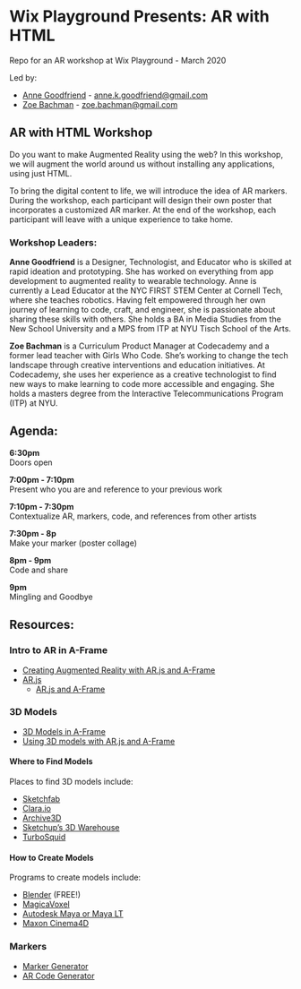 # Wix Playground Presents: AR with HTML
Repo for an AR workshop at Wix Playground - March 2020

Led by:
 - [Anne Goodfriend](https://www.annekgoodfriend.com/ ) - [anne.k.goodfriend@gmail.com](anne.k.goodfriend@gmail.com)
 - [Zoe Bachman](http://zoebachman.net) - [zoe.bachman@gmail.com](zoe.bachman@gmail.com)

## AR with HTML Workshop

Do you want to make Augmented Reality using the web? In this workshop, we will augment the world around us without installing any applications, using just HTML. 

To bring the digital content to life, we will introduce the idea of AR markers. During the workshop, each participant will design their own poster that incorporates a customized AR marker. At the end of the workshop, each participant will leave with a unique experience to take home.

### Workshop Leaders:

**Anne Goodfriend** is a Designer, Technologist, and Educator who is skilled at rapid ideation and prototyping. She has worked on everything from app development to augmented reality to wearable technology. Anne is currently a Lead Educator at the NYC FIRST STEM Center at Cornell Tech, where she teaches robotics. Having felt empowered through her own journey of learning to code, craft, and engineer, she is passionate about sharing these skills with others. She holds a BA in Media Studies from the New School University and a MPS from ITP at NYU Tisch School of the Arts.


**Zoe Bachman** is a Curriculum Product Manager at Codecademy and a former lead teacher with Girls Who Code. She’s working to change the tech landscape through creative interventions and education initiatives. At Codecademy, she uses her experience as a creative technologist to find new ways to make learning to code more accessible and engaging. She holds a masters degree from the Interactive Telecommunications Program (ITP) at NYU. 


## Agenda: 

**6:30pm**   
Doors open  

**7:00pm - 7:10pm**   
Present who you are and reference to your previous work

**7:10pm - 7:30pm**   
Contextualize AR, markers, code, and references from other artists

**7:30pm - 8p**   
Make your marker (poster collage)

**8pm - 9pm**   
Code and share  

**9pm**  
Mingling and Goodbye  


## Resources:

### Intro to AR in A-Frame
- [Creating Augmented Reality with AR.js and A-Frame](https://aframe.io/blog/arjs/#markers-presets-for-easier-configuration)
- [AR.js](https://github.com/jeromeetienne/AR.js)
  - [AR.js and A-Frame](https://github.com/jeromeetienne/AR.js/tree/master/aframe)

### 3D Models
- [3D Models in A-Frame](https://aframe.io/docs/0.8.0/introduction/models.html##sidebar)
- [Using 3D models with AR.js and A-Frame](https://medium.com/@akashkuttappa/using-3d-models-with-ar-js-and-a-frame-84d462efe498)
#### Where to Find Models
Places to find 3D models include:

- [Sketchfab]()
- [Clara.io]()
- [Archive3D]()
- [Sketchup’s 3D Warehouse]()
- [TurboSquid]()
#### How to Create Models
Programs to create models include:

- [Blender]() (FREE!)
- [MagicaVoxel]()
- [Autodesk Maya or Maya LT]()
- [Maxon Cinema4D]()

### Markers
- [Marker Generator](https://jeromeetienne.github.io/AR.js/three.js/examples/marker-training/examples/generator.html)
- [AR Code Generator](https://jeromeetienne.github.io/AR.js/three.js/examples/arcode.html)


